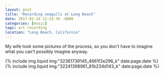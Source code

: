 ```yaml
---
layout: post
title: "Recording seagulls at Long Beach"
date: 2017-01-16 22:52:39 -0800
categories: [music]
tags: art recording
location: "Long Beach, California"
---
```


My wife took some pictures of the process, so you don't have to imagine what you can't possibly imagine anyway.

{% include img.liquid img:"32361739145_4661f2e296_k" date:page.date %}
{% include img.liquid img:"32241398961_81b234d143_k" date:page.date %}
